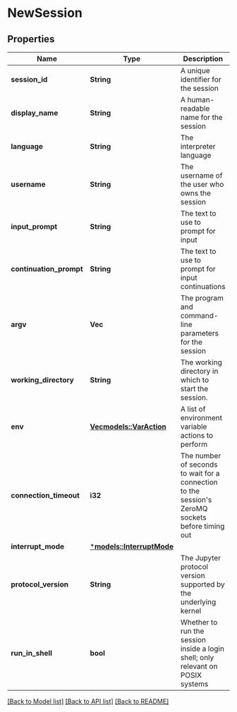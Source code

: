 # NewSession

## Properties
Name | Type | Description | Notes
------------ | ------------- | ------------- | -------------
**session_id** | **String** | A unique identifier for the session | 
**display_name** | **String** | A human-readable name for the session | 
**language** | **String** | The interpreter language | 
**username** | **String** | The username of the user who owns the session | 
**input_prompt** | **String** | The text to use to prompt for input | 
**continuation_prompt** | **String** | The text to use to prompt for input continuations | 
**argv** | **Vec<String>** | The program and command-line parameters for the session | 
**working_directory** | **String** | The working directory in which to start the session. | 
**env** | [**Vec<models::VarAction>**](varAction.md) | A list of environment variable actions to perform | 
**connection_timeout** | **i32** | The number of seconds to wait for a connection to the session's ZeroMQ sockets before timing out | [optional] [default to Some(30)]
**interrupt_mode** | [***models::InterruptMode**](interrupt_mode.md) |  | 
**protocol_version** | **String** | The Jupyter protocol version supported by the underlying kernel | [optional] [default to Some("5.3".to_string())]
**run_in_shell** | **bool** | Whether to run the session inside a login shell; only relevant on POSIX systems | [optional] [default to Some(false)]

[[Back to Model list]](../README.md#documentation-for-models) [[Back to API list]](../README.md#documentation-for-api-endpoints) [[Back to README]](../README.md)


